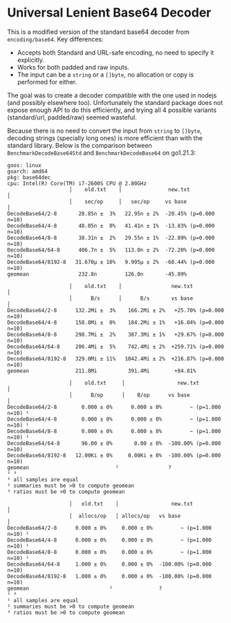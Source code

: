 # Universal Lenient Base64 Decoder

This is a modified version of the standard base64 decoder from `encoding/base64`. Key differences:

- Accepts both Standard and URL-safe encoding, no need to specify it explicitly.
- Works for both padded and raw inputs.
- The input can be a `string` or a `[]byte`, no allocation or copy is performed for either.

The goal was to create a decoder compatible with the one used in nodejs (and possibly elsewhere too). Unfortunately
the standard package does not expose enough API to do this efficiently, and trying all 4 possible variants
(standard/url, padded/raw) seemed wasteful.

Because there is no need to convert the input from `string` to `[]byte`, decoding strings (specially long ones)
is more efficient than with the standard library. Below is the comparison between `BenchmarkDecodeBase64Std`
and `BenchmarkDecodeBase64` on go1.21.3:

```
goos: linux
goarch: amd64
pkg: base64dec
cpu: Intel(R) Core(TM) i7-2600S CPU @ 2.80GHz
                    │    old.txt    │               new.txt               │
                    │    sec/op     │   sec/op     vs base                │
DecodeBase64/2-8       28.85n ±  3%   22.95n ± 2%  -20.45% (p=0.000 n=10)
DecodeBase64/4-8       48.05n ±  0%   41.41n ± 1%  -13.83% (p=0.000 n=10)
DecodeBase64/8-8       38.31n ±  2%   29.55n ± 1%  -22.89% (p=0.000 n=10)
DecodeBase64/64-8      406.7n ±  5%   113.0n ± 2%  -72.20% (p=0.000 n=10)
DecodeBase64/8192-8   31.670µ ± 10%   9.995µ ± 2%  -68.44% (p=0.000 n=10)
geomean                232.8n         126.0n       -45.89%

                    │    old.txt    │                new.txt                 │
                    │      B/s      │      B/s       vs base                 │
DecodeBase64/2-8      132.2Mi ±  3%    166.2Mi ± 2%   +25.70% (p=0.000 n=10)
DecodeBase64/4-8      158.8Mi ±  0%    184.2Mi ± 1%   +16.04% (p=0.000 n=10)
DecodeBase64/8-8      298.7Mi ±  2%    387.3Mi ± 1%   +29.67% (p=0.000 n=10)
DecodeBase64/64-8     206.4Mi ±  5%    742.4Mi ± 2%  +259.71% (p=0.000 n=10)
DecodeBase64/8192-8   329.0Mi ± 11%   1042.4Mi ± 2%  +216.87% (p=0.000 n=10)
geomean               211.8Mi          391.4Mi        +84.81%

                    │    old.txt     │                 new.txt                  │
                    │      B/op      │    B/op      vs base                     │
DecodeBase64/2-8        0.000 ± 0%      0.000 ± 0%         ~ (p=1.000 n=10) ¹
DecodeBase64/4-8        0.000 ± 0%      0.000 ± 0%         ~ (p=1.000 n=10) ¹
DecodeBase64/8-8        0.000 ± 0%      0.000 ± 0%         ~ (p=1.000 n=10) ¹
DecodeBase64/64-8       96.00 ± 0%       0.00 ± 0%  -100.00% (p=0.000 n=10)
DecodeBase64/8192-8   12.00Ki ± 0%     0.00Ki ± 0%  -100.00% (p=0.000 n=10)
geomean                            ²                ?                       ² ³
¹ all samples are equal
² summaries must be >0 to compute geomean
³ ratios must be >0 to compute geomean

                    │   old.txt    │                 new.txt                 │
                    │  allocs/op   │ allocs/op   vs base                     │
DecodeBase64/2-8      0.000 ± 0%     0.000 ± 0%         ~ (p=1.000 n=10) ¹
DecodeBase64/4-8      0.000 ± 0%     0.000 ± 0%         ~ (p=1.000 n=10) ¹
DecodeBase64/8-8      0.000 ± 0%     0.000 ± 0%         ~ (p=1.000 n=10) ¹
DecodeBase64/64-8     1.000 ± 0%     0.000 ± 0%  -100.00% (p=0.000 n=10)
DecodeBase64/8192-8   1.000 ± 0%     0.000 ± 0%  -100.00% (p=0.000 n=10)
geomean                          ²               ?                       ² ³
¹ all samples are equal
² summaries must be >0 to compute geomean
³ ratios must be >0 to compute geomean
```